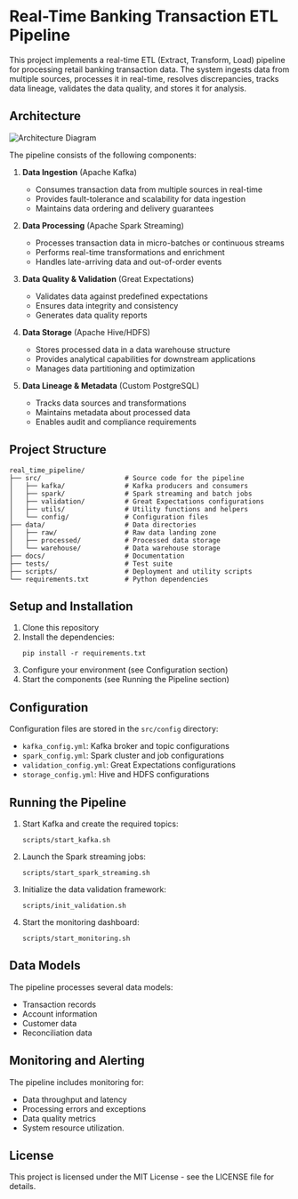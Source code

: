 # Real-Time Banking Transaction ETL Pipeline

This project implements a real-time ETL (Extract, Transform, Load) pipeline for processing retail banking transaction data. The system ingests data from multiple sources, processes it in real-time, resolves discrepancies, tracks data lineage, validates the data quality, and stores it for analysis.

## Architecture

![Architecture Diagram](docs/architecture.png)

The pipeline consists of the following components:

1. **Data Ingestion** (Apache Kafka)
   - Consumes transaction data from multiple sources in real-time
   - Provides fault-tolerance and scalability for data ingestion
   - Maintains data ordering and delivery guarantees

2. **Data Processing** (Apache Spark Streaming)
   - Processes transaction data in micro-batches or continuous streams
   - Performs real-time transformations and enrichment
   - Handles late-arriving data and out-of-order events

3. **Data Quality & Validation** (Great Expectations)
   - Validates data against predefined expectations
   - Ensures data integrity and consistency
   - Generates data quality reports

4. **Data Storage** (Apache Hive/HDFS)
   - Stores processed data in a data warehouse structure
   - Provides analytical capabilities for downstream applications
   - Manages data partitioning and optimization

5. **Data Lineage & Metadata** (Custom PostgreSQL)
   - Tracks data sources and transformations
   - Maintains metadata about processed data
   - Enables audit and compliance requirements

## Project Structure

```
real_time_pipeline/
├── src/                     # Source code for the pipeline
│   ├── kafka/               # Kafka producers and consumers
│   ├── spark/               # Spark streaming and batch jobs
│   ├── validation/          # Great Expectations configurations
│   ├── utils/               # Utility functions and helpers
│   └── config/              # Configuration files
├── data/                    # Data directories
│   ├── raw/                 # Raw data landing zone
│   ├── processed/           # Processed data storage
│   └── warehouse/           # Data warehouse storage
├── docs/                    # Documentation
├── tests/                   # Test suite
├── scripts/                 # Deployment and utility scripts
└── requirements.txt         # Python dependencies
```

## Setup and Installation

1. Clone this repository
2. Install the dependencies:
   ```
   pip install -r requirements.txt
   ```
3. Configure your environment (see Configuration section)
4. Start the components (see Running the Pipeline section)

## Configuration

Configuration files are stored in the `src/config` directory:
- `kafka_config.yml`: Kafka broker and topic configurations
- `spark_config.yml`: Spark cluster and job configurations
- `validation_config.yml`: Great Expectations configurations
- `storage_config.yml`: Hive and HDFS configurations

## Running the Pipeline

1. Start Kafka and create the required topics:
   ```
   scripts/start_kafka.sh
   ```

2. Launch the Spark streaming jobs:
   ```
   scripts/start_spark_streaming.sh
   ```

3. Initialize the data validation framework:
   ```
   scripts/init_validation.sh
   ```

4. Start the monitoring dashboard:
   ```
   scripts/start_monitoring.sh
   ```

## Data Models

The pipeline processes several data models:
- Transaction records
- Account information
- Customer data
- Reconciliation data

## Monitoring and Alerting

The pipeline includes monitoring for:
- Data throughput and latency
- Processing errors and exceptions
- Data quality metrics
- System resource utilization.

## License

This project is licensed under the MIT License - see the LICENSE file for details. 
